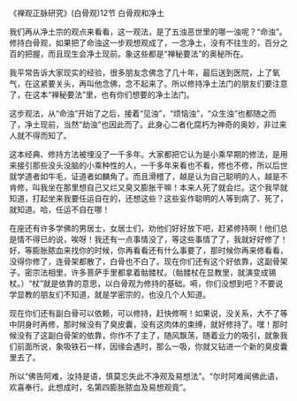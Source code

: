 《禅观正脉研究》(白骨观)12节 白骨观和净土

我们再从净土宗的观点来看看，这一观法，是了五浊恶世里的哪一浊呢？“命浊”。修持白骨观，如果把了命浊这一步观想观成了，一念净土，没有不往生的，百分之百的把握，而且现生会净土现前。象这些都是“禅秘要法”的奥秘所在。

我平常告诉大家现实的经验，很多朋友念佛念了几十年，最后送到医院，上了氧气，在这紧要关头，再叫他念佛，念不起来了。所以修持净土法门的朋友们要注意了，在这本“禅秘要法”里，也有你们想要的净土法门。

这步观法，从“命浊”开始了之后，接着“见浊”，“烦恼浊”，“众生浊”也都随之而了，净土现前，当然“劫浊”也因此而了。此身心二者化腐朽为神奇的奥妙，非过来人就不得而知了。

这本经典、修持方法被埋没了一千多年。大家都把它认为是小乘早期的修法，是用来接引那些没头没脑的小乘种性的人，一千多年来看也不看，修也不修，所以后世就学道者如牛毛，证道者如麟角了。而且滑稽了，越是认为自己聪明的人，越是不肯修，叫我坐在那里想自己又烂又臭又膨胀干嘛！本来人死了就会烂。这个我早就知道，打起坐来我要任运自在的，还想这些？这些妄作聪明的人等到病了、死了，就知道。哈，任运不自在哪！

在座还有许多学佛的男居士，女居士们，劝他们好好放下吧，赶紧修持啊！他们总是情不得已的说，唉呀！我还有一点事情没了，等这些事情了了，我就好好修了！好，等膨胀脓血来找你的时候，你再看看还有什么事要了，那时候你再来修看看，没得你修了，连骨架都散了，白骨也不白了。现在你们还有这个好依靠，这副骨架子。密宗法相里，许多菩萨手里都拿着骷髅杖。（骷髅杖在显教里，就演变成锡杖。）“杖”就是依靠的意思，以白骨观为修持的基础。嗬，你们没想到吧？不要说学显教的朋友们不知道，就是学密宗的，也没几个人知道。

现在你们还有副白骨可以依赖，可以修持，赶快修啊！如果说，没关系，大不了等中阴身时再修，那时候没有了臭皮囊，没有这肉体的束缚，就好修持了。嘿！那时候没有了这副白骨架的依靠，你作不了主了，随风飘荡，随着业力的吸引，就象我们前面所说，象吸铁石一样，因缘会遇时，那么一吸，你就又钻进一个新的臭皮囊里去了。

所以“佛告阿难，汝持是语，慎莫忘失此不净观及易想法”。“尔时阿难闻佛此语，欢喜奉行。此想成时，名第四膨胀脓血及易想观竟”。


